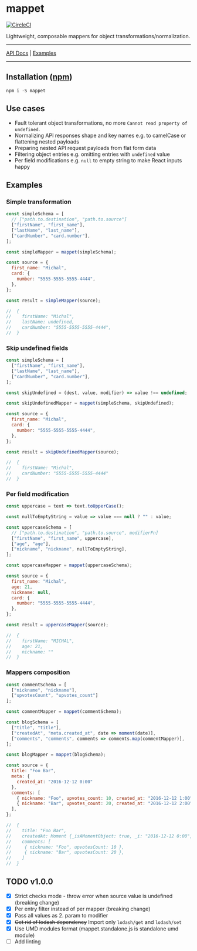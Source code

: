 # mappet

[![CircleCI](https://circleci.com/gh/MichalZalecki/mappet.svg?style=svg)](https://circleci.com/gh/MichalZalecki/mappet)

Lightweight, composable mappers for object transformations/normalization.

***
[API Docs](https://michalzalecki.github.io/mappet)
|
[Examples](#examples)
***

## Installation ([npm](https://www.npmjs.com/package/mappet))

```
npm i -S mappet
```

## Use cases

* Fault tolerant object transformations, no more `Cannot read property of undefined`.
* Normalizing API responses shape and key names e.g. to camelCase or flattening nested payloads
* Preparing nested API request payloads from flat form data
* Filtering object entries e.g. omitting entries with `undefined` value
* Per field modifications e.g. `null` to empty string to make React inputs happy

## Examples

### Simple transformation

```js
const simpleSchema = [
  // ["path.to.destination", "path.to.source"]
  ["firstName", "first_name"],
  ["lastName", "last_name"],
  ["cardNumber", "card.number"],
];

const simpleMapper = mappet(simpleSchema);

const source = {
  first_name: "Michal",
  card: {
    number: "5555-5555-5555-4444",
  },
};

const result = simpleMapper(source);

//  {
//    firstName: "Michal",
//    lastName: undefined,
//    cardNumber: "5555-5555-5555-4444",
//  }
```

### Skip undefined fields

```js
const simpleSchema = [
  ["firstName", "first_name"],
  ["lastName", "last_name"],
  ["cardNumber", "card.number"],
];

const skipUndefined = (dest, value, modifier) => value !== undefined;

const skipUndefinedMapper = mappet(simpleSchema, skipUndefined);

const source = {
  first_name: "Michal",
  card: {
    number: "5555-5555-5555-4444",
  },
};

const result = skipUndefinedMapper(source);

//  {
//    firstName: "Michal",
//    cardNumber: "5555-5555-5555-4444"
//  }
```

### Per field modification

```js
const uppercase = text => text.toUpperCase();

const nullToEmptyString = value => value === null ? "" : value;

const uppercaseSchema = [
  // ["path.to.destination", "path.to.source", modifierFn]
  ["firstName", "first_name", uppercase],
  ["age", "age"],
  ["nickname", "nickname", nullToEmptyString],
];

const uppercaseMapper = mappet(uppercaseSchema);

const source = {
  first_name: "Michal",
  age: 21,
  nickname: null,
  card: {
    number: "5555-5555-5555-4444",
  },
};

const result = uppercaseMapper(source);

//  {
//    firstName: "MICHAL",
//    age: 21,
//    nickname: ""
//  }
```

### Mappers composition

```js
const commentSchema = [
  ["nickname", "nickname"],
  ["upvotesCount", "upvotes_count"]
];

const commentMapper = mappet(commentSchema);

const blogSchema = [
  ["title", "title"],
  ["createdAt", "meta.created_at", date => moment(date)],
  ["comments", "comments", comments => comments.map(commentMapper)],
];

const blogMapper = mappet(blogSchema);

const source = {
  title: "Foo Bar",
  meta: {
    created_at: "2016-12-12 0:00"
  },
  comments: [
    { nickname: "Foo", upvotes_count: 10, created_at: "2016-12-12 1:00" },
    { nickname: "Bar", upvotes_count: 20, created_at: "2016-12-12 2:00" },
  ],
};

//  {
//    title: "Foo Bar",
//    createdAt: Moment {_isAMomentObject: true, _i: "2016-12-12 0:00", ...},
//    comments: [
//     { nickname: "Foo", upvotesCount: 10 },
//     { nickname: "Bar", upvotesCount: 20 },
//    ]
//  }
```

## TODO v1.0.0

* [x] Strict checks mode - throw error when source value is undefined (breaking change)
* [x] Per entry filter instead of per mapper (breaking change)
* [x] Pass all values as 2. param to modifier
* [x] ~~Get rid of lodash dependency~~ Import only `lodash/get` and `lodash/set`
* [x] Use UMD modules format (mappet.standalone.js is standalone umd module)
* [ ] Add linting
